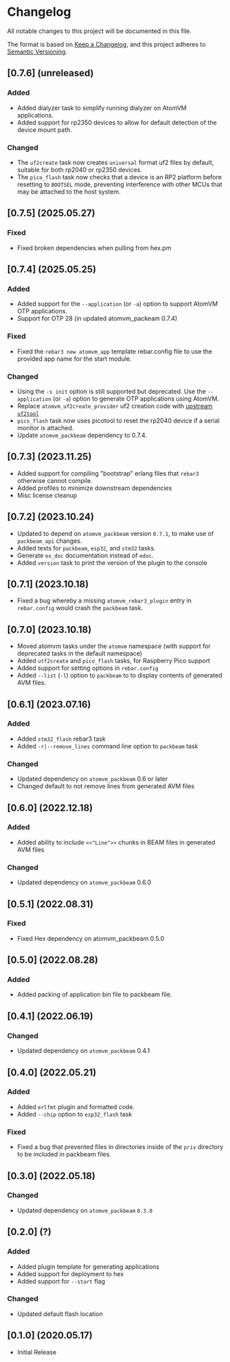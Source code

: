 <!--
 Copyright 2022 Fred Dushin <fred@dushin.net>

 SPDX-License-Identifier: Apache-2.0 OR LGPL-2.1-or-later
-->

# Changelog

All notable changes to this project will be documented in this file.

The format is based on [Keep a Changelog](https://keepachangelog.com/en/1.0.0/),
and this project adheres to [Semantic Versioning](https://semver.org/spec/v2.0.0.html).

## [0.7.6] (unreleased)

### Added
- Added dialyzer task to simplify running dialyzer on AtomVM applications.
- Added support for rp2350 devices to allow for default detection of the device mount path.

### Changed
- The `uf2create` task now creates `universal` format uf2 files by default, suitable for both
rp2040 or rp2350 devices.
- The `pico_flash` task now checks that a device is an RP2 platform before resetting to `BOOTSEL`
mode, preventing interference with other MCUs that may be attached to the host system.

## [0.7.5] (2025.05.27)

### Fixed
- Fixed broken dependencies when pulling from hex.pm

## [0.7.4] (2025.05.25)

### Added
- Added support for the `--application` (or `-a`) option to support AtomVM OTP applications.
- Support for OTP 28 (in updated atomvm_packeam 0.7.4)

### Fixed
- Fixed the `rebar3 new atomvm_app`  template rebar.config file to use the provided app name for the start module.

### Changed

- Using the `-s init` option is still supported but deprecated.  Use the `--application` (or `-a`) option to generate OTP applications using AtomVM.
- Replace `atomvm_uf2create_provider` uf2 creation code with [upstream `uf2tool`](https://github.com/pguyot/uf2tool)
- `pico_flash` task now uses picotool to reset the rp2040 device if a serial monitor is attached.
- Update `atomvm_packbeam` dependency to 0.7.4.

## [0.7.3] (2023.11.25)

- Added support for compiling "bootstrap" erlang files that `rebar3` otherwise cannot compile.
- Added profiles to minimize downstream dependencies
- Misc license cleanup

## [0.7.2] (2023.10.24)

- Updated to depend on `atomvm_packbeam` version `0.7.1`, to make use of `packbeam_api` changes.
- Added tests for `packbeam`, `esp32`, and `stm32` tasks.
- Generate `ex_doc` documentation instead of `edoc`.
- Added `version` task to print the version of the plugin to the console

## [0.7.1] (2023.10.18)

- Fixed a bug whereby a missing `atomvm_rebar3_plugin` entry in `rebar.config` would crash the `packbeam` task.

## [0.7.0] (2023.10.18)

- Moved atomvm tasks under the `atomvm` namespace (with support for deprecated tasks in the default namespace)
- Added `utf2create` and `pico_flash` tasks, for Raspberry Pico support
- Added support for setting options in `rebar.config`
- Added `--list` (`-l`) option to `packbeam` to to display contents of generated AVM files.

## [0.6.1] (2023.07.16)

### Added

- Added `stm32_flash` rebar3 task
- Added `-r|--remove_lines` command line option to `packbeam` task

### Changed
- Updated dependency on `atomvm_packbeam` 0.6 or later
- Changed default to not remove lines from generated AVM files

## [0.6.0] (2022.12.18)

### Added
- Added ability to include `<<"Line">>` chunks in BEAM files in generated AVM files

### Changed
- Updated dependency on `atomvm_packbeam` 0.6.0

## [0.5.1] (2022.08.31)

### Fixed
- Fixed Hex dependency on atomvm_packbeam 0.5.0

## [0.5.0] (2022.08.28)

### Added
- Added packing of application bin file to packbeam file.

## [0.4.1] (2022.06.19)

### Changed
- Updated dependency on `atomvm_packbeam` 0.4.1

## [0.4.0] (2022.05.21)

### Added
- Added `erlfmt` plugin and formatted code.
- Added `--chip` option to `esp32_flash` task

### Fixed
- Fixed a bug that prevented files in directories inside of the `priv` directory to be included in packbeam files.

## [0.3.0] (2022.05.18)

### Changed
- Updated dependency on `atomvm_packbeam` `0.3.0`

## [0.2.0] (?)

### Added
- Added plugin template for generating applications
- Added support for deployment to hex
- Added support for `--start` flag

### Changed
- Updated default flash location

## [0.1.0] (2020.05.17)
- Initial Release
